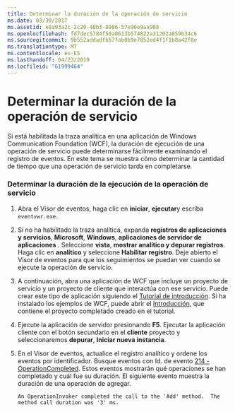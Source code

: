 ```yaml
---
title: Determinar la duración de la operación de servicio
ms.date: 03/30/2017
ms.assetid: e8a93a2c-2c20-48b3-8986-57e90e9aa908
ms.openlocfilehash: fd7dec5784f50a0613b574822a31202a859b34c6
ms.sourcegitcommit: 9b552addadfb57fab0b9e7852ed4f1f1b8a42f8e
ms.translationtype: MT
ms.contentlocale: es-ES
ms.lasthandoff: 04/23/2019
ms.locfileid: "61999464"
---
```

# <a name="determining-service-operation-duration"></a>Determinar la duración de la operación de servicio
Si está habilitada la traza analítica en una aplicación de Windows Communication Foundation (WCF), la duración de ejecución de una operación de servicio puede determinarse fácilmente examinando el registro de eventos.  En este tema se muestra cómo determinar la cantidad de tiempo que una operación de servicio tarda en completarse.  
  
### <a name="determining-service-operation-execution-duration"></a>Determinar la duración de la ejecución de la operación de servicio  
  
1. Abra el Visor de eventos, haga clic en **iniciar**, **ejecutar**y escriba `eventvwr.exe`.  
  
2. Si no ha habilitado la traza analítica, expanda **registros de aplicaciones y servicios**, **Microsoft**, **Windows**, **aplicaciones de servidor de aplicaciones** . Seleccione **vista**, **mostrar analítico y depurar registros**. Haga clic en **analítico** y seleccione **Habilitar registro**. Deje abierto el Visor de eventos para que los seguimientos se puedan ver cuando se ejecute la operación de servicio.  
  
3. A continuación, abra una aplicación de WCF que incluye un proyecto de servicio y un proyecto de cliente que interactúa con ese servicio.  Puede crear este tipo de aplicación siguiendo el [Tutorial de introducción](../../../../../docs/framework/wcf/getting-started-tutorial.md).  Si ha instalado los ejemplos de WCF, puede abrir el [Introducción](../../../../../docs/framework/wcf/samples/getting-started-sample.md), que contiene el proyecto completado creado en el tutorial.  
  
4. Ejecute la aplicación de servidor presionando **F5**. Ejecutar la aplicación cliente con el botón secundario en el **cliente** proyecto y seleccionaremos **depurar**, **Iniciar nueva instancia**.  
  
5. En el Visor de eventos, actualice el registro analítico y ordene los eventos por identificador.  Busque eventos con Id. de evento [214 - OperationCompleted](../../../../../docs/framework/wcf/diagnostics/etw/214-operationcompleted.md).  Estos eventos mostrarán qué operaciones se han completado y cuál fue su duración.  El siguiente evento muestra la duración de una operación de agregar.  
  
    ```Output  
    An OperationInvoker completed the call to the 'Add' method.  The method call duration was '3' ms.  
    ```
